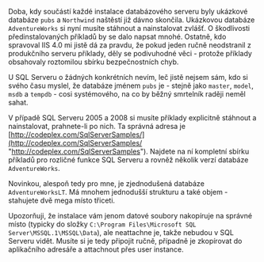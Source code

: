 <!-- dcterms:identifier = aspnetcz#170 -->
<!-- dcterms:title = Příklady a ukázkové databáze pro Microsoft SQL Server 2005 a 2008 -->
<!-- dcterms:abstract = Doba, kdy součástí každé instalace databázového serveru byly ukázkové databáze pubs a Northwind naštěstí již dávno skončila. Ukázkovou databázi AdventureWorks si nyní musíte stáhnout a nainstalovat zvlášť, nachází se na CodePlexu. -->
<!-- np9:categoryId = 7 -->
<!-- x4w:category = Software -->
<!-- np9:authorId = 1 -->
<!-- np9:authorEmail = michal.valasek@altairis.cz -->
<!-- dcterms:creator = Michal Altair Valášek -->
<!-- dcterms:created = 2007-11-27T02:56:26.633+01:00 -->
<!-- dcterms:dateAccepted = 2007-11-27T02:56:26.633+01:00 -->

Doba, kdy součástí každé instalace databázového serveru byly ukázkové databáze `pubs` a `Northwind` naštěstí již dávno skončila. Ukázkovou databáze `AdventureWorks` si nyní musíte stáhnout a nainstalovat zvlášť. O škodlivosti předinstalovaných příkladů by se dalo napsat mnohé. Ostatně, kdo spravoval IIS 4.0 mi jistě dá za pravdu, že pokud jeden ručně neodstranil z produkčního serveru příklady, děly se podivuhodné věci - protože příklady obsahovaly roztomilou sbírku bezpečnostních chyb.

U SQL Serveru o žádných konkrétních nevím, leč jistě nejsem sám, kdo si svého času myslel, že databáze jménem `pubs` je - stejně jako `master`, `model`, `msdb` a `tempdb` - cosi systémového, na co by běžný smrtelník raději neměl sahat.

V případě SQL Serveru 2005 a 2008 si musíte příklady explicitně stáhnout a nainstalovat, prahnete-li po nich. Ta správná adresa je [http://codeplex.com/SqlServerSamples/](http://codeplex.com/SqlServerSamples/ "http://codeplex.com/SqlServerSamples"). Najdete na ní kompletní sbírku příkladů pro rozličné funkce SQL Serveru a rovněž několik verzí databáze `AdventureWorks`.

Novinkou, alespoň tedy pro mne, je zjednodušená databáze `AdventureWorksLT`. Má mnohem jednodušší strukturu a také objem - stahujete dvě mega místo třiceti.

Upozorňuji, že instalace vám jenom datové soubory nakopíruje na správné místo (typicky do složky `C:\Program Files\Microsoft SQL Server\MSSQL.1\MSSQL\Data`), ale neattachne je, takže nebudou v SQL Serveru vidět. Musíte si je tedy připojit ručně, případně je zkopírovat do aplikačního adresáře a attachnout přes user instance.
